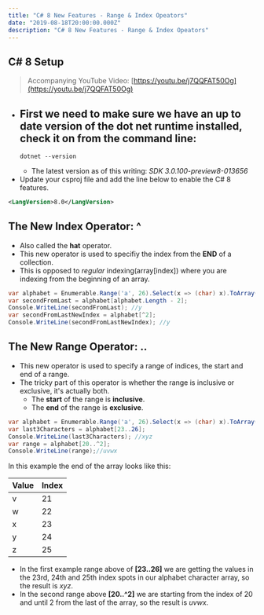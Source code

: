 ```yaml
---
title: "C# 8 New Features - Range & Index Opeators"
date: "2019-08-18T20:00:00.000Z"
description: "C# 8 New Features - Range & Index Opeators"
---
```


## C# 8 Setup
> Accompanying YouTube Video: [https://youtu.be/j7QQFAT50Og](https://youtu.be/j7QQFAT50Og)


- First we need to make sure we have an up to date version of the dot net runtime installed, check it on from the command line:
  - 
    ```
    dotnet --version
    ```
  - The latest version as of this writing: *SDK 3.0.100-preview8-013656*
- Update your csproj file and add the line below to enable the C# 8 features.

```xml
<LangVersion>8.0</LangVersion>
```

## The New Index Operator: **^**

- Also called the **hat** operator.
- This new operator is used to specifiy the index from the **END** of a collection.
- This is opposed to *regular* indexing(array[index]) where you are indexing from the beginning of an array.

```csharp
var alphabet = Enumerable.Range('a', 26).Select(x => (char) x).ToArray();
var secondFromLast = alphabet[alphabet.Length - 2];
Console.WriteLine(secondFromLast); //y
var secondFromLastNewIndex = alphabet[^2];
Console.WriteLine(secondFromLastNewIndex); //y
```

## The New Range Operator: **..**

- This new operator is used to specify a range of indices, the start and end of a range.
- The tricky part of this operator is whether the range is inclusive or exclusive, it's actually both.
  - The **start** of the range is **inclusive**.
  - The **end** of the range is **exclusive**.

```csharp
var alphabet = Enumerable.Range('a', 26).Select(x => (char) x).ToArray();
var last3Characters = alphabet[23..26];
Console.WriteLine(last3Characters); //xyz
var range = alphabet[20..^2];
Console.WriteLine(range);//uvwx
```

In this example the end of the array looks like this:

| Value | Index |
| ----- | ---- |
| v   | 21 |
| w   | 22 |
| x   | 23 |
| y   | 24 |
| z   | 25 |

- In the first example range above of **[23..26]** we are getting the values in the 23rd, 24th and 25th index spots in our alphabet character array, so the result is *xyz*.
- In the second range above **[20..^2]** we are starting from the index of 20 and until 2 from the last of the array, so the result is *uvwx*.
